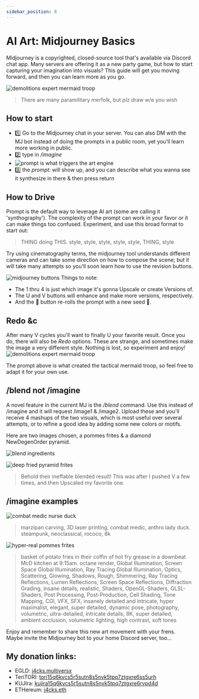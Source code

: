 ```yaml
---
sidebar_position: 8
---
```

# AI Art: Midjourney Basics

Midjourney is a copyrighted, closed-source tool that's available via Discord chat app. Many servers are offering it as a new party game, but how to start capturing your imagination into visuals? This guide will get you moving forward, and then you can learn more as you go.

![demolitions expert mermaid troop](./demolisher.png)
> There are many paramilitary merfolk, but plz draw w/e you wish

## How to start
- 1️⃣ Go to the Midjourney chat in your server. You can also DM with the MJ bot instead of doing the prompts in a public room, yet you'll learn more working in public.
- 2️⃣ type in */imagine*
- ![prompt is what triggers the art engine](./prompt.png)
- 3️⃣ the *prompt:* will show up, and you can describe what you wanna see it synthesize in there & then press return

## How to Drive
Prompt is the default way to leverage AI art (some are calling it 'synthography'). The complexity of the prompt can work in your favor or it can make things too confused. Experiment, and use this broad format to start out:

> THING doing THIS. style, style, style, style, style, THING, style

Try using cinematography terms, the midjourney tool understands different cameras and can take some direction on how to compose the scene; but it will take many attempts so you'll soon learn how to use the revision buttons. 

![midjourney buttons](./mjbtns.png)
Things to note:
+ The 1 thru 4 is just which image it's gonna Upscale or create Versions of.
+ The U and V buttons will enhance and make more versions, respectively.
+ And the 🔁  button re-rolls the prompt with a new seed 🌱.

## Redo &c
After many V cycles you'll want to finally U your favorite result. Once you do, there will also be *Redo* options. These are strange, and sometimes make the image a very different style. Nothing is lost, so experiment and enjoy!
![demolitions expert mermaid troop](./demolisher-prompt.png)

The prompt above is what created the tactical mermaid troop, so feel free to adapt it for your own use.

## /blend not /imagine

A novel feature in the current MJ is the */blend* command. Use this instead of /imagine and it will request /image1 & /image2. Upload these and you'll receive 4 mashups of the two visuals, which is most useful over several attempts, or to refine a good idea by adding some new colors or motifs.

Here are two images chosen, a pommes frites & a diamond NewDegenOrder pyramid.

![blend ingredients](./blend1.png)

![deep fried pyramid frites](./blend2.png)
> Behold their ineffable blended result! This was after I pushed V a few times, and then Upscaled my favorite one. 

## /imagine examples
![combat medic nurse duck](./prompt9.png)
> marzipan carving, 3D laser printing, combat medic, anthro lady duck. steampunk, neoclassical, rococo, 8k

![hyper-real pommes frites](./prompt8.png)
> basket of potato fries in their coffin of hot fry grease in a downbeat McD kitchen at 9:15am. octane render, Global Illumination, Screen Space Global Illumination, Ray Tracing Global Illumination, Optics, Scattering, Glowing, Shadows, Rough, Shimmering, Ray Tracing Reflections, Lumen Reflections, Screen Space Reflections, Diffraction Grading, insane details, realistic, Shaders, OpenGL-Shaders, GLSL-Shaders, Post Processing, Post-Production, Cell Shading, Tone Mapping, CGI, VFX, SFX, insanely detailed and intricate, hyper maximalist, elegant, super detailed, dynamic pose, photography, volumetric, ultra-detailed, intricate details, 8K, super detailed, ambient occlusion, volumetric lighting, high contrast, soft tones

Enjoy and remember to share this new art movement with your frens. Maybe invite the Midjourney bot to your home Discord server, too...

## My donation links:

- EGLD: [j4cks.multiversx](https://explorer.multiversx.com/accounts/erd159mypt4myss3mqrs89ft0hjeacffks2690gq9u3mlh73m9sh0w5s09eqhh)
- TeriTORI: [tori15q6kvcs5r5sutn8s5nvk5tpq7ztgxre6ss5urh](https://www.mintscan.io/teritori/account/tori15q6kvcs5r5sutn8s5nvk5tpq7ztgxre6ss5urh)
- KUJIra: [kujira15q6kvcs5r5sutn8s5nvk5tpq7ztgxre6rvpd4d](https://www.mintscan.io/kujira/account/kujira15q6kvcs5r5sutn8s5nvk5tpq7ztgxre6rvpd4d)
- ETHereum: [j4cks.eth](https://etherscan.io/enslookup-search?search=j4cks.eth)